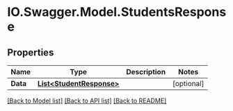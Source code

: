 # IO.Swagger.Model.StudentsResponse
## Properties

Name | Type | Description | Notes
------------ | ------------- | ------------- | -------------
**Data** | [**List&lt;StudentResponse&gt;**](StudentResponse.md) |  | [optional] 

[[Back to Model list]](../README.md#documentation-for-models) [[Back to API list]](../README.md#documentation-for-api-endpoints) [[Back to README]](../README.md)

